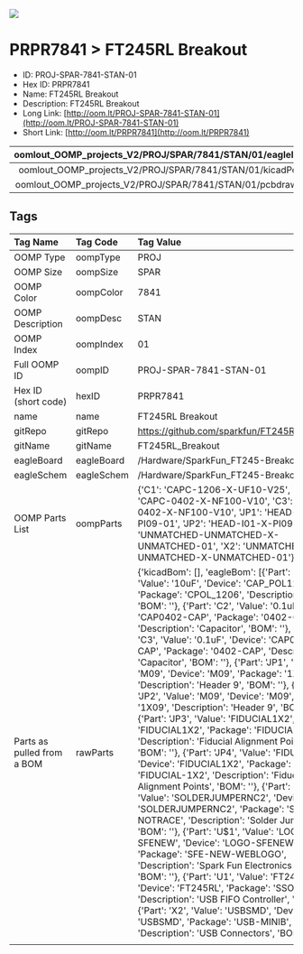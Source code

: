 


  
![][im]
# PRPR7841 > FT245RL Breakout

- ID: PROJ-SPAR-7841-STAN-01
- Hex ID: PRPR7841
- Name: FT245RL Breakout
- Description: FT245RL Breakout
- Long Link: [http://oom.lt/PROJ-SPAR-7841-STAN-01](http://oom.lt/PROJ-SPAR-7841-STAN-01)
- Short Link: [http://oom.lt/PRPR7841](http://oom.lt/PRPR7841)
  

|oomlout_OOMP_projects_V2/PROJ/SPAR/7841/STAN/01/eagleImage.png|oomlout_OOMP_projects_V2/PROJ/SPAR/7841/STAN/01/eagleSchemImage.png|oomlout_OOMP_projects_V2/PROJ/SPAR/7841/STAN/01/kicadPcb3dFront.png|oomlout_OOMP_projects_V2/PROJ/SPAR/7841/STAN/01/kicadPcb3dBack.png|
| :---: | :---: | :---: | :---: |
|oomlout_OOMP_projects_V2/PROJ/SPAR/7841/STAN/01/kicadPcb3d.png|oomlout_OOMP_projects_V2/PROJ/SPAR/7841/STAN/01/bomBack.png|oomlout_OOMP_projects_V2/PROJ/SPAR/7841/STAN/01/bomFront.png|oomlout_OOMP_projects_V2/PROJ/SPAR/7841/STAN/01/pcbdraw.svg|
|oomlout_OOMP_projects_V2/PROJ/SPAR/7841/STAN/01/pcbdrawBack.svg||||

## Tags
  

|Tag Name|Tag Code|Tag Value|
| :--- | :--- | :--- |
|OOMP Type|oompType|PROJ|
|OOMP Size|oompSize|SPAR|
|OOMP Color|oompColor|7841|
|OOMP Description|oompDesc|STAN|
|OOMP Index|oompIndex|01|
|Full OOMP ID|oompID|PROJ-SPAR-7841-STAN-01|
|Hex ID (short code)|hexID|PRPR7841|
|name|name|FT245RL Breakout|
|gitRepo|gitRepo|https://github.com/sparkfun/FT245RL_Breakout|
|gitName|gitName|FT245RL_Breakout|
|eagleBoard|eagleBoard|/Hardware/SparkFun_FT245-Breakout.brd|
|eagleSchem|eagleSchem|/Hardware/SparkFun_FT245-Breakout.sch|
|OOMP Parts List|oompParts|{'C1': 'CAPC-1206-X-UF10-V25', 'C2': 'CAPC-0402-X-NF100-V10', 'C3': 'CAPC-0402-X-NF100-V10', 'JP1': 'HEAD-I01-X-PI09-01', 'JP2': 'HEAD-I01-X-PI09-01', 'U1': 'UNMATCHED-UNMATCHED-X-UNMATCHED-01', 'X2': 'UNMATCHED-UNMATCHED-X-UNMATCHED-01'}|
|Parts as pulled from a BOM|rawParts|{'kicadBom': [], 'eagleBom': [{'Part': 'C1', 'Value': '10uF', 'Device': 'CAP_POL1206', 'Package': 'CPOL_1206', 'Description': '', 'BOM': ''}, {'Part': 'C2', 'Value': '0.1uF', 'Device': 'CAP0402-CAP', 'Package': '0402-CAP', 'Description': 'Capacitor', 'BOM': ''}, {'Part': 'C3', 'Value': '0.1uF', 'Device': 'CAP0402-CAP', 'Package': '0402-CAP', 'Description': 'Capacitor', 'BOM': ''}, {'Part': 'JP1', 'Value': 'M09', 'Device': 'M09', 'Package': '1X09', 'Description': 'Header 9', 'BOM': ''}, {'Part': 'JP2', 'Value': 'M09', 'Device': 'M09', 'Package': '1X09', 'Description': 'Header 9', 'BOM': ''}, {'Part': 'JP3', 'Value': 'FIDUCIAL1X2', 'Device': 'FIDUCIAL1X2', 'Package': 'FIDUCIAL-1X2', 'Description': 'Fiducial Alignment Points', 'BOM': ''}, {'Part': 'JP4', 'Value': 'FIDUCIAL1X2', 'Device': 'FIDUCIAL1X2', 'Package': 'FIDUCIAL-1X2', 'Description': 'Fiducial Alignment Points', 'BOM': ''}, {'Part': 'SJ1', 'Value': 'SOLDERJUMPERNC2', 'Device': 'SOLDERJUMPERNC2', 'Package': 'SJ_2S-NOTRACE', 'Description': 'Solder Jumper', 'BOM': ''}, {'Part': 'U$1', 'Value': 'LOGO-SFENEW', 'Device': 'LOGO-SFENEW', 'Package': 'SFE-NEW-WEBLOGO', 'Description': 'Spark Fun Electronics PCB Logo', 'BOM': ''}, {'Part': 'U1', 'Value': 'FT245RL', 'Device': 'FT245RL', 'Package': 'SSOP28DB', 'Description': 'USB FIFO Controller', 'BOM': ''}, {'Part': 'X2', 'Value': 'USBSMD', 'Device': 'USBSMD', 'Package': 'USB-MINIB', 'Description': 'USB Connectors', 'BOM': ''}]}|
||||



[im]: PROJ/SPAR/7841/STAN/01/kicadPcb3d_450.png
